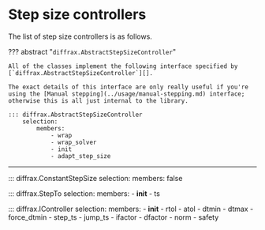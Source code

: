 # Step size controllers

The list of step size controllers is as follows.


??? abstract "`diffrax.AbstractStepSizeController`"

    All of the classes implement the following interface specified by [`diffrax.AbstractStepSizeController`][].

    The exact details of this interface are only really useful if you're using the [Manual stepping](../usage/manual-stepping.md) interface; otherwise this is all just internal to the library.

    ::: diffrax.AbstractStepSizeController
        selection:
            members:
                - wrap
                - wrap_solver
                - init
                - adapt_step_size

---

::: diffrax.ConstantStepSize
    selection:
        members: false

::: diffrax.StepTo
    selection:
        members:
            - __init__
            - ts

::: diffrax.IController
    selection:
        members:
            - __init__
            - rtol
            - atol
            - dtmin
            - dtmax
            - force_dtmin
            - step_ts
            - jump_ts
            - ifactor
            - dfactor
            - norm
            - safety
